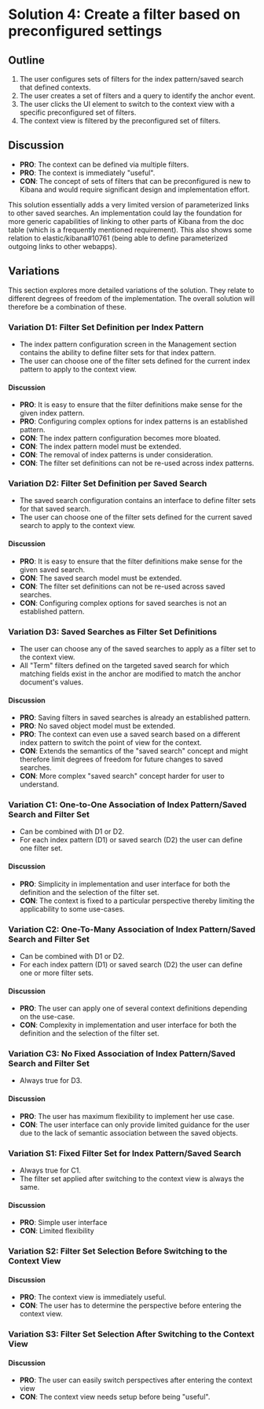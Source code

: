 # Solution 4: Create a filter based on preconfigured settings

## Outline

1. The user configures sets of filters for the index pattern/saved search that
   defined contexts.
2. The user creates a set of filters and a query to identify the anchor event.
3. The user clicks the UI element to switch to the context view with a specific
   preconfigured set of filters.
4. The context view is filtered by the preconfigured set of filters.

## Discussion

* **PRO**: The context can be defined via multiple filters.
* **PRO**: The context is immediately "useful".
* **CON**: The concept of sets of filters that can be preconfigured is new to
  Kibana and would require significant design and implementation effort.

This solution essentially adds a very limited version of parameterized links to
other saved searches. An implementation could lay the foundation for more
generic capabilities of linking to other parts of Kibana from the doc table
(which is a frequently mentioned requirement). This also shows some relation to
elastic/kibana#10761 (being able to define parameterized outgoing links to
other webapps).

## Variations

This section explores more detailed variations of the solution. They relate to
different degrees of freedom of the implementation. The overall solution will
therefore be a combination of these.

### Variation D1: Filter Set Definition per Index Pattern

* The index pattern configuration screen in the Management section contains the
  ability to define filter sets for that index pattern.
* The user can choose one of the filter sets defined for the current index
  pattern to apply to the context view.

#### Discussion

* **PRO**: It is easy to ensure that the filter definitions make sense for the
  given index pattern.
* **PRO**: Configuring complex options for index patterns is an established
  pattern.
* **CON**: The index pattern configuration becomes more bloated.
* **CON**: The index pattern model must be extended.
* **CON**: The removal of index patterns is under consideration.
* **CON**: The filter set definitions can not be re-used across index patterns.

### Variation D2: Filter Set Definition per Saved Search

* The saved search configuration contains an interface to define filter sets
  for that saved search.
* The user can choose one of the filter sets defined for the current saved
  search to apply to the context view.

#### Discussion

* **PRO**: It is easy to ensure that the filter definitions make sense for the
  given saved search.
* **CON**: The saved search model must be extended.
* **CON**: The filter set definitions can not be re-used across saved searches.
* **CON**: Configuring complex options for saved searches is not an established
  pattern.

### Variation D3: Saved Searches as Filter Set Definitions

* The user can choose any of the saved searches to apply as a filter set to the
  context view.
* All "Term" filters defined on the targeted saved search for which matching
  fields exist in the anchor are modified to match the anchor document's
  values.

#### Discussion

* **PRO**: Saving filters in saved searches is already an established pattern.
* **PRO**: No saved object model must be extended.
* **PRO**: The context can even use a saved search based on a different index
  pattern to switch the point of view for the context.
* **CON**: Extends the semantics of the "saved search" concept and might therefore
  limit degrees of freedom for future changes to saved searches.
* **CON**: More complex "saved search" concept harder for user to understand.

### Variation C1: One-to-One Association of Index Pattern/Saved Search and Filter Set

* Can be combined with D1 or D2.
* For each index pattern (D1) or saved search (D2) the user can define one
  filter set.

#### Discussion

* **PRO**: Simplicity in implementation and user interface for both the definition
  and the selection of the filter set.
* **CON**: The context is fixed to a particular perspective thereby limiting the
  applicability to some use-cases.

### Variation C2: One-To-Many Association of Index Pattern/Saved Search and Filter Set

* Can be combined with D1 or D2.
* For each index pattern (D1) or saved search (D2) the user can define one or
  more filter sets.

#### Discussion

* **PRO**: The user can apply one of several context definitions depending on the
  use-case.
* **CON**: Complexity in implementation and user interface for both the definition
  and the selection of the filter set.

### Variation C3: No Fixed Association of Index Pattern/Saved Search and Filter Set

* Always true for D3.

#### Discussion

* **PRO**: The user has maximum flexibility to implement her use case.
* **CON**: The user interface can only provide limited guidance for the user due to
  the lack of semantic association between the saved objects.

### Variation S1: Fixed Filter Set for Index Pattern/Saved Search

* Always true for C1.
* The filter set applied after switching to the context view is always the
  same.

#### Discussion

* **PRO**: Simple user interface
* **CON**: Limited flexibility

### Variation S2: Filter Set Selection Before Switching to the Context View

#### Discussion

* **PRO**: The context view is immediately useful.
* **CON**: The user has to determine the perspective before entering the context view.

### Variation S3: Filter Set Selection After Switching to the Context View

#### Discussion

* **PRO**: The user can easily switch perspectives after entering the context view
* **CON**: The context view needs setup before being "useful".
